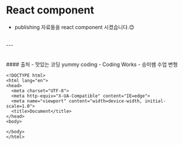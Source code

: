 # React component
- publishing 자료들을 react component 시켰습니다.😊
<br>
---
<br>
<br>
<br>
#### 출처
- 맛있는 코딩 yummy coding
- Coding Works
- 승미쌤 수업 변형


```
<!DOCTYPE html>
<html lang="en">
<head>
  <meta charset="UTF-8">
  <meta http-equiv="X-UA-Compatible" content="IE=edge">
  <meta name="viewport" content="width=device-width, initial-scale=1.0">
  <title>Document</title>
</head>
<body>
  
</body>
</html>
```